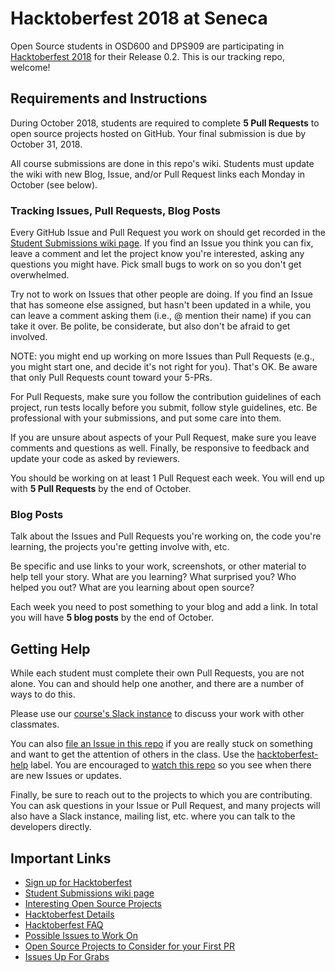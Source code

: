 # Hacktoberfest 2018 at Seneca

Open Source students in OSD600 and DPS909 are participating in [Hacktoberfest 2018](https://hacktoberfest.digitalocean.com/) for their Release 0.2. This is our tracking repo, welcome!

## Requirements and Instructions

During October 2018, students are required to complete **5 Pull Requests** to open source projects hosted on GitHub. Your final submission is due by October 31, 2018.

All course submissions are done in this repo's wiki. Students must update the
wiki with new Blog, Issue, and/or Pull Request links each Monday in October (see below).

### Tracking Issues, Pull Requests, Blog Posts

Every GitHub Issue and Pull Request you work on should get recorded in
the [Student Submissions wiki page](https://github.com/humphd/hacktoberfest-at-seneca-2018/wiki/Student-Submissions).
If you find an Issue you think you can fix, leave a
comment and let the project know you're interested, asking any questions you
might have. Pick small bugs to work on so you don't get overwhelmed.

Try not to work on Issues that other people are doing. If you find an Issue
that has someone else assigned, but hasn't been updated in a while, you can
leave a comment asking them (i.e., @ mention their name) if you can take it
over. Be polite, be considerate, but also don't be afraid to get involved.

NOTE: you might end up working on more Issues than Pull Requests (e.g., you
might start one, and decide it's not right for you). That's OK. Be aware
that only Pull Requests count toward your 5-PRs.

For Pull Requests, make sure you follow the contribution guidelines of each project, run
tests locally before you submit, follow style guidelines, etc. Be
professional with your submissions, and put some care into them.

If you are unsure about aspects of your Pull Request, make sure you leave
comments and questions as well. Finally, be responsive to feedback and
update your code as asked by reviewers.

You should be working on at least 1 Pull Request each week. You will
end up with **5 Pull Requests** by the end of October.

### Blog Posts

Talk about the Issues and Pull Requests you're working on, the code you're
learning, the projects you're getting involve with, etc.

Be specific and use links to your work, screenshots, or other material
to help tell your story. What are you learning? What surprised you?
Who helped you out? What are you learning about open source?

Each week you need to post something to your blog and add a link.
In total you will have **5 blog posts** by the end of October.

## Getting Help

While each student must complete their own Pull Requests, you are not alone.
You can and should help one another, and there are a number of ways to do this.

Please use our [course's Slack instance](https://seneca-open-source.slack.com) to discuss your work with other classmates.

You can also [file an Issue in this repo](https://github.com/humphd/hacktoberfest-at-seneca-2018/issues/new) if you are really stuck on something
and want to get the attention of others in the class. Use the
[hacktoberfest-help](https://github.com/humphd/hacktoberfest-at-seneca-2018/labels/hacktoberfest-help) label. You are encouraged to [watch this repo](https://help.github.com/articles/watching-and-unwatching-repositories/#watching-a-single-repository) so you see when there are new Issues or updates.

Finally, be sure to reach out to the projects to which you are contributing.
You can ask questions in your Issue or Pull Request, and many projects will
also have a Slack instance, mailing list, etc. where you can talk to the
developers directly.

## Important Links

- [Sign up for Hacktoberfest](https://hacktoberfest.digitalocean.com/)
- [Student Submissions wiki page](https://github.com/humphd/hacktoberfest-at-seneca-2018/wiki/Student-Submissions)
- [Interesting Open Source Projects](https://github.com/humphd/hacktoberfest-at-seneca-2018/wiki/Interesting-Open-Source-Projects)
- [Hacktoberfest Details](https://hacktoberfest.digitalocean.com/details)
- [Hacktoberfest FAQ](https://hacktoberfest.digitalocean.com/faq)
- [Possible Issues to Work On](https://github.com/search?q=label:hacktoberfest+state:open+type:issue)
- [Open Source Projects to Consider for your First PR](https://github.com/mungell/awesome-for-beginners)
- [Issues Up For Grabs](https://up-for-grabs.net/#/)
